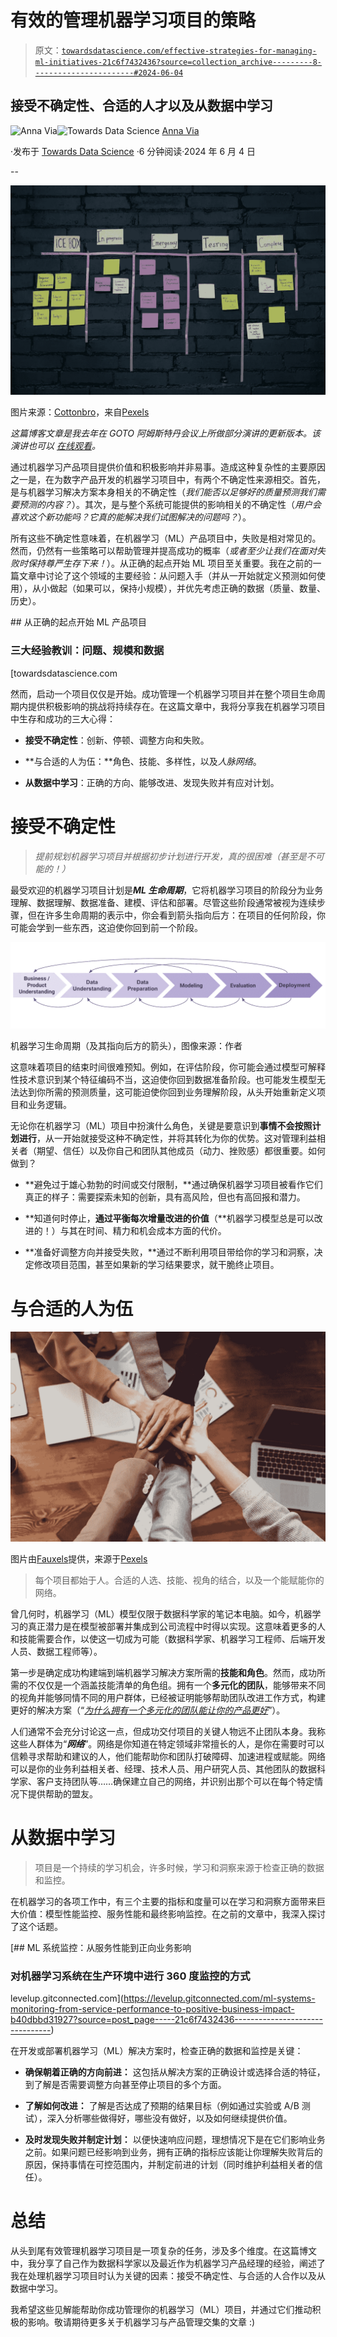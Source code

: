 # 有效的管理机器学习项目的策略

> 原文：[`towardsdatascience.com/effective-strategies-for-managing-ml-initiatives-21c6f7432436?source=collection_archive---------8-----------------------#2024-06-04`](https://towardsdatascience.com/effective-strategies-for-managing-ml-initiatives-21c6f7432436?source=collection_archive---------8-----------------------#2024-06-04)

## 接受不确定性、合适的人才以及从数据中学习

[](https://annaviaba.medium.com/?source=post_page---byline--21c6f7432436--------------------------------)![Anna Via](https://annaviaba.medium.com/?source=post_page---byline--21c6f7432436--------------------------------)[](https://towardsdatascience.com/?source=post_page---byline--21c6f7432436--------------------------------)![Towards Data Science](https://towardsdatascience.com/?source=post_page---byline--21c6f7432436--------------------------------) [Anna Via](https://annaviaba.medium.com/?source=post_page---byline--21c6f7432436--------------------------------)

·发布于 [Towards Data Science](https://towardsdatascience.com/?source=post_page---byline--21c6f7432436--------------------------------) ·6 分钟阅读·2024 年 6 月 4 日

--

![](img/ee9148215face5995ec3499341e27238.png)

图片来源：[Cottonbro](https://www.pexels.com/es-es/@cottonbro/)，来自[Pexels](https://www.pexels.com/)

*这篇博客文章是我去年在 GOTO 阿姆斯特丹会议上所做部分演讲的更新版本。该演讲也可以* [*在线观看*](https://www.youtube.com/watch?v=dFxFYukNmvE)*。*

通过机器学习产品项目提供价值和积极影响并非易事。造成这种复杂性的主要原因之一是，在为数字产品开发的机器学习项目中，有两个不确定性来源相交。首先，是与机器学习解决方案本身相关的不确定性（*我们能否以足够好的质量预测我们需要预测的内容？*）。其次，是与整个系统可能提供的影响相关的不确定性（*用户会喜欢这个新功能吗？它真的能解决我们试图解决的问题吗？*）。

所有这些不确定性意味着，在机器学习（ML）产品项目中，失败是相对常见的。然而，仍然有一些策略可以帮助管理并提高成功的概率（*或者至少让我们在面对失败时保持尊严生存下来！*）。从正确的起点开始 ML 项目至关重要。我在之前的一篇文章中讨论了这个领域的主要经验：从问题入手（并从一开始就定义预测如何使用），从小做起（如果可以，保持小规模），并优先考虑正确的数据（质量、数量、历史）。

[](/starting-ml-product-initiatives-on-the-right-foot-cf24cbe163b3?source=post_page-----21c6f7432436--------------------------------) ## 从正确的起点开始 ML 产品项目

### 三大经验教训：问题、规模和数据

[towardsdatascience.com

然而，启动一个项目仅仅是开始。成功管理一个机器学习项目并在整个项目生命周期内提供积极影响的挑战将持续存在。在这篇文章中，我将分享我在机器学习项目中生存和成功的三大心得：

+   **接受不确定性**：创新、停顿、调整方向和失败。

+   **与合适的人为伍：**角色、技能、多样性，以及*人脉网络*。

+   **从数据中学习**：正确的方向、能够改进、发现失败并有应对计划。

# **接受不确定性**

> *提前规划机器学习项目并根据初步计划进行开发，真的很困难（甚至是不可能的！）*

最受欢迎的机器学习项目计划是***ML 生命周期***，它将机器学习项目的阶段分为业务理解、数据理解、数据准备、建模、评估和部署。尽管这些阶段通常被视为连续步骤，但在许多生命周期的表示中，你会看到箭头指向后方：在项目的任何阶段，你可能会学到一些东西，这迫使你回到前一个阶段。

![](img/ac523d07c10f1e9919ddc168430e4fe7.png)

机器学习生命周期（及其指向后方的箭头），图像来源：作者

这意味着项目的结束时间很难预知。例如，在评估阶段，你可能会通过模型可解释性技术意识到某个特征编码不当，这迫使你回到数据准备阶段。也可能发生模型无法达到你所需的预测质量，这可能迫使你回到业务理解阶段，从头开始重新定义项目和业务逻辑。

无论你在机器学习（ML）项目中扮演什么角色，关键是要意识到**事情不会按照计划进行**，从一开始就接受这种不确定性，并将其转化为你的优势。这对管理利益相关者（期望、信任）以及你自己和团队其他成员（动力、挫败感）都很重要。如何做到？

+   **避免过于雄心勃勃的时间或交付限制，**通过确保机器学习项目被看作它们真正的样子：需要探索未知的创新，具有高风险，但也有高回报和潜力。

+   **知道何时停止，**通过平衡每次增量改进的价值**（**机器学习模型总是可以改进的！）与其在时间、精力和机会成本方面的代价。

+   **准备好调整方向并接受失败，**通过不断利用项目带给你的学习和洞察，决定修改项目范围，甚至如果新的学习结果要求，就干脆终止项目。

# 与合适的人为伍

![](img/05cc761bbe3fbc9e9d145c9491dab134.png)

图片由[Fauxels](https://www.pexels.com/es-es/@fauxels/)提供，来源于[Pexels](https://www.pexels.com/)

> 每个项目都始于人。合适的人选、技能、视角的结合，以及一个能赋能你的网络。

曾几何时，机器学习（ML）模型仅限于数据科学家的笔记本电脑。如今，机器学习的真正潜力是在模型被部署并集成到公司流程中时得以实现。这意味着更多的人和技能需要合作，以使这一切成为可能（数据科学家、机器学习工程师、后端开发人员、数据工程师等）。

第一步是确定成功构建端到端机器学习解决方案所需的**技能和角色**。然而，成功所需的不仅仅是一个涵盖技能清单的角色组。拥有一个**多元化的团队**，能够带来不同的视角并能够同情不同的用户群体，已经被证明能够帮助团队改进工作方式，构建更好的解决方案（“[*为什么拥有一个多元化的团队能让你的产品更好*](https://open.nytimes.com/why-having-a-diverse-team-will-make-your-products-better-c73e7518f677)”）。

人们通常不会充分讨论这一点，但成功交付项目的关键人物远不止团队本身。我称这些人群体为“***网络***”。网络是你知道在特定领域非常擅长的人，是你在需要时可以信赖寻求帮助和建议的人，他们能帮助你和团队打破障碍、加速进程或赋能。网络可以是你的业务利益相关者、经理、技术人员、用户研究人员、其他团队的数据科学家、客户支持团队等……确保建立自己的网络，并识别出那个可以在每个特定情况下提供帮助的盟友。

# 从数据中学习

> 项目是一个持续的学习机会，许多时候，学习和洞察来源于检查正确的数据和监控。

在机器学习的各项工作中，有三个主要的指标和度量可以在学习和洞察方面带来巨大价值：模型性能监控、服务性能和最终影响监控。在之前的文章中，我深入探讨了这个话题。

[](https://levelup.gitconnected.com/ml-systems-monitoring-from-service-performance-to-positive-business-impact-b40dbbd31927?source=post_page-----21c6f7432436--------------------------------) [## ML 系统监控：从服务性能到正向业务影响

### 对机器学习系统在生产环境中进行 360 度监控的方式

levelup.gitconnected.com](https://levelup.gitconnected.com/ml-systems-monitoring-from-service-performance-to-positive-business-impact-b40dbbd31927?source=post_page-----21c6f7432436--------------------------------)

在开发或部署机器学习（ML）解决方案时，检查正确的数据和监控是关键：

+   **确保朝着正确的方向前进：** 这包括从解决方案的正确设计或选择合适的特征，到了解是否需要调整方向甚至停止项目的多个方面。

+   **了解如何改进：** 了解是否达成了预期的结果目标（例如通过实验或 A/B 测试），深入分析哪些做得好，哪些没有做好，以及如何继续提供价值。

+   **及时发现失败并制定计划：** 以便快速响应问题，理想情况下是在它们影响业务之前。如果问题已经影响到业务，拥有正确的指标应该能让你理解失败背后的原因，保持事情在可控范围内，并制定前进的计划（同时维护利益相关者的信任）。

# 总结

从头到尾有效管理机器学习项目是一项复杂的任务，涉及多个维度。在这篇博文中，我分享了自己作为数据科学家以及最近作为机器学习产品经理的经验，阐述了我在处理机器学习项目时认为关键的因素：接受不确定性、与合适的人合作以及从数据中学习。

我希望这些见解能帮助你成功管理你的机器学习（ML）项目，并通过它们推动积极的影响。敬请期待更多关于机器学习与产品管理交集的文章 :)
